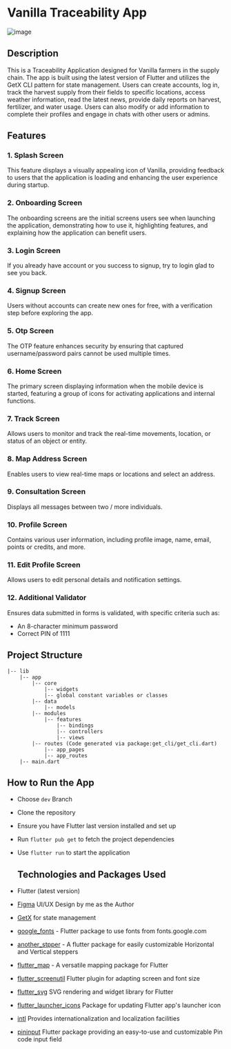 # Vanilla Traceability App

![image](https://github.com/alghanykennedy/Vanilla-Traceability-App-Development/assets/82708330/1ea7b79d-ff87-4dd8-81fe-165461f206a0)

## Description
This is a Traceability Application designed for Vanilla farmers in the supply chain. The app is built using the latest version of Flutter and utilizes the GetX CLI pattern for state management. Users can create accounts, log in, track the harvest supply from their fields to specific locations, access weather information, read the latest news, provide daily reports on harvest, fertilizer, and water usage. Users can also modify or add information to complete their profiles and engage in chats with other users or admins.

## Features

### 1. Splash Screen
This feature displays a visually appealing icon of Vanilla, providing feedback to users that the application is loading and enhancing the user experience during startup.

### 2. Onboarding Screen
The onboarding screens are the initial screens users see when launching the application, demonstrating how to use it, highlighting features, and explaining how the application can benefit users.

### 3. Login Screen
If you already have account or you success to signup, try to login glad to see you back.

### 4. Signup Screen
Users without accounts can create new ones for free, with a verification step before exploring the app.

### 5. Otp Screen
The OTP feature enhances security by ensuring that captured username/password pairs cannot be used multiple times.

### 6. Home Screen
The primary screen displaying information when the mobile device is started, featuring a group of icons for activating applications and internal functions.

### 7. Track Screen
Allows users to monitor and track the real-time movements, location, or status of an object or entity.

### 8. Map Address Screen
Enables users to view real-time maps or locations and select an address.

### 9. Consultation Screen
Displays all messages between two / more individuals.

### 10. Profile Screen
Contains various user information, including profile image, name, email, points or credits, and more.

### 11. Edit Profile Screen
Allows users to edit personal details and notification settings.

### 12. Additional Validator
Ensures data submitted in forms is validated, with specific criteria such as:
 - An 8-character minimum password
 - Correct PIN of 1111

## Project Structure
```
|-- lib
    |-- app
        |-- core
            |-- widgets
            |-- global constant variables or classes
        |-- data
            |-- models
        |-- modules
            |-- features
                |-- bindings
                |-- controllers
                |-- views
        |-- routes (Code generated via package:get_cli/get_cli.dart)
            |-- app_pages
            |-- app_routes
    |-- main.dart
```

## How to Run the App

- Choose `dev` Branch
- Clone the repository
- Ensure you have Flutter last version installed and set up
- Run `flutter pub get` to fetch the project dependencies
- Use `flutter run` to start the application

  ## Technologies and Packages Used

- Flutter (latest version)
- [Figma](https://www.figma.com/file/7Kiy7knjFGe6UsPnbcTqLz/Vanilla-Traceability?type=design&t=y3JKKbXBht9VMnhR-6) UI/UX Design by me as the Author
- [GetX](https://github.com/jonataslaw/getx) for state management 
- [google_fonts](https://pub.dev/packages/google_fonts) - Flutter package to use fonts from fonts.google.com
- [another_stpper](https://pub.dev/packages/another_stepper) - A flutter package for easily customizable Horizontal and Vertical steppers
- [flutter_map](https://pub.dev/packages/flutter_map) - A versatile mapping package for Flutter
- [flutter_screenutil](https://pub.dev/packages/flutter_screenutil) Flutter plugin for adapting screen and font size
- [flutter_svg](https://pub.dev/packages/flutter_svg) SVG rendering and widget library for Flutter
- [flutter_launcher_icons](https://pub.dev/packages/flutter_launcher_icons) Package for updating Flutter app's launcher icon
- [intl](https://pub.dev/packages/intl) Provides internationalization and localization facilities
- [pininput](https://pub.dev/packages/pinput) Flutter package providing an easy-to-use and customizable Pin code input field
